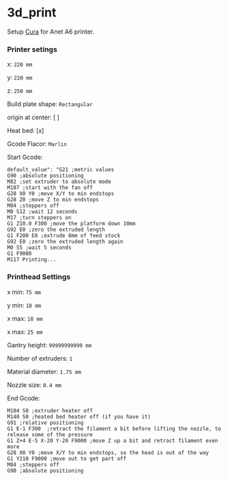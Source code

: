 # 3d_print
Setup [Cura](https://ultimaker.com/en/products/ultimaker-cura-software) for Anet A6 printer.



### Printer setings

x: `220 mm`

y: `220 mm`

z: `250 mm`

Build plate shape: `Rectangular`

origin at center: [ ]

Heat bed: [x]

Gcode Flacor: `Marlin`

Start Gcode:
~~~
default_value": "G21 ;metric values
G90 ;absolute positioning
M82 ;set extruder to absolute mode
M107 ;start with the fan off
G28 X0 Y0 ;move X/Y to min endstops
G28 Z0 ;move Z to min endstops
M84 ;steppers off
M0 S12 ;wait 12 seconds
M17 ;turn steppers on
G1 Z10.0 F300 ;move the platform down 10mm
G92 E0 ;zero the extruded length
G1 F200 E8 ;extrude 8mm of feed stock
G92 E0 ;zero the extruded length again
M0 S5 ;wait 5 seconds
G1 F9000
M117 Printing...
~~~

### Printhead Settings

x min: `75 mm`

y min: `18 mm`

x max: `18 mm`

x max: `25 mm`

Gantry height: `99999999999 mm`

Number of extruders: `1`

Material diameter: `1.75 mm`

Nozzle size: `0.4 mm`

End Gcode:
~~~
M104 S0 ;extruder heater off
M140 S0 ;heated bed heater off (if you have it)
G91 ;relative positioning
G1 E-1 F300  ;retract the filament a bit before lifting the nozzle, to release some of the pressure
G1 Z+4 E-5 X-20 Y-20 F9000 ;move Z up a bit and retract filament even more
G28 X0 Y0 ;move X/Y to min endstops, so the head is out of the way
G1 Y210 F9000 ;move out to get part off
M84 ;steppers off
G90 ;absolute positioning
~~~
